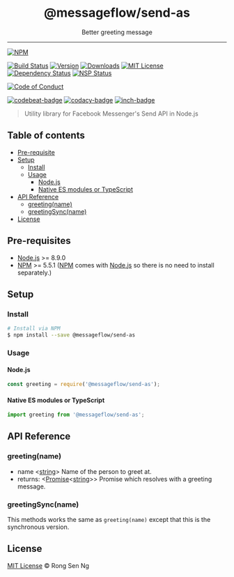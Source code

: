 <div align="center" style="text-align: center;">
  <h1 style="border-bottom: none;">@messageflow/send-as</h1>

  <p>Better greeting message</p>
</div>

<hr />

[![NPM][nodei-badge]][nodei-url]

[![Build Status][travis-badge]][travis-url]
[![Version][version-badge]][version-url]
[![Downloads][downloads-badge]][downloads-url]
[![MIT License][mit-license-badge]][mit-license-url]
[![Dependency Status][daviddm-badge]][daviddm-url]
[![NSP Status][nsp-badge]][nsp-url]

[![Code of Conduct][coc-badge]][coc-url]

[![codebeat-badge]][codebeat-url]
[![codacy-badge]][codacy-url]
[![inch-badge]][inch-url]

> Utility library for Facebook Messenger&#39;s Send API in Node.js

## Table of contents

- [Pre-requisite](#pre-requisite)
- [Setup](#setup)
  - [Install](#install)
  - [Usage](#usage)
    - [Node.js](#nodejs)
    - [Native ES modules or TypeScript](#native-es-modules-or-typescript)
- [API Reference](#api-reference)
  - [greeting(name)](#greetingname)
  - [greetingSync(name)](#greetingsyncname)
- [License](#license)

## Pre-requisites

- [Node.js][node-js-url] >= 8.9.0
- [NPM][npm-url] >= 5.5.1 ([NPM][npm-url] comes with [Node.js][node-js-url] so there is no need to install separately.)

## Setup

### Install

```sh
# Install via NPM
$ npm install --save @messageflow/send-as
```

### Usage

#### Node.js

```js
const greeting = require('@messageflow/send-as');
```

#### Native ES modules or TypeScript

```ts
import greeting from '@messageflow/send-as';
```

## API Reference

### greeting(name)

  - name <[string][string-mdn-url]> Name of the person to greet at.
  - returns: <[Promise][promise-mdn-url]<[string][string-mdn-url]>> Promise which resolves with a greeting message.

### greetingSync(name)

This methods works the same as `greeting(name)` except that this is the synchronous version.

## License

[MIT License](https://motss.mit-license.org/) © Rong Sen Ng



[typescript-url]: https://github.com/Microsoft/TypeScript
[node-js-url]: https://nodejs.org
[npm-url]: https://www.npmjs.com
[node-releases-url]: https://nodejs.org/en/download/releases
[string-mdn-url]: https://developer.mozilla.org/en-US/docs/Web/JavaScript/Reference/Global_Objects/String
[promise-mdn-url]: https://developer.mozilla.org/en-US/docs/Web/JavaScript/Reference/Global_Objects/Promise



[nodei-badge]: https://nodei.co/npm/send-as.png?downloads=true&downloadRank=true&stars=true

[travis-badge]: https://img.shields.io/travis/motss/send-as.svg?style=flat-square

[version-badge]: https://img.shields.io/npm/v/send-as.svg?style=flat-square
[downloads-badge]: https://img.shields.io/npm/dm/send-as.svg?style=flat-square
[mit-license-badge]: https://img.shields.io/github/license/mashape/apistatus.svg?style=flat-square
[nsp-badge]: https://nodesecurity.io/orgs/motss/projects/a1c57ec8-9c17-4912-932b-f1ff6284e2ae/badge
[daviddm-badge]: https://img.shields.io/david/expressjs/express.svg?style=flat-square

[coc-badge]: https://img.shields.io/badge/code%20of-conduct-ff69b4.svg?style=flat-square

[codebeat-badge]: https://codebeat.co/badges/e486e791-12b7-4198-b834-0fa5bd04e1c3
[codacy-badge]: https://api.codacy.com/project/badge/Grade/a70d1556b4e74711a162c4fd4dbb68a1
[inch-badge]: http://inch-ci.org/github/motss/send-as.svg?branch=master



[nodei-url]: https://nodei.co/npm/send-as

[travis-url]: https://travis-ci.org/motss/send-as
[version-url]: https://npmjs.org/package/send-as
[downloads-url]: http://www.npmtrends.com/send-as
[mit-license-url]: https://github.com/motss/send-as/blob/master/LICENSE
[nsp-url]: https://nodesecurity.io/orgs/motss/projects/a1c57ec8-9c17-4912-932b-f1ff6284e2ae
[daviddm-url]: https://david-dm.org/motss/send-as

[coc-url]: https://github.com/motss/send-as/blob/master/CODE_OF_CONDUCT.md

[codebeat-url]: https://codebeat.co/projects/github-com-motss-send-as-master
[codacy-url]: https://www.codacy.com/app/motss/send-as?utm_source=github.com&amp;utm_medium=referral&amp;utm_content=motss/send-as&amp;utm_campaign=Badge_Grade
[inch-url]: http://inch-ci.org/github/motss/send-as
